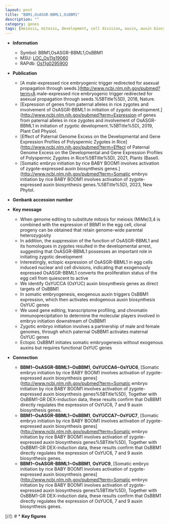 ```yaml
---
layout: post
title: "BBM1,OsASGR-BBML1,OsBBM1"
description: ""
category: genes
tags: [meiosis, mitosis, development, cell division, auxin, auxin biosynthesis, embryo, somatic embryogenesis]
---
```


* **Information**  
    + Symbol: BBM1,OsASGR-BBML1,OsBBM1  
    + MSU: [LOC_Os11g19060](http://rice.uga.edu/cgi-bin/ORF_infopage.cgi?orf=LOC_Os11g19060)  
    + RAPdb: [Os11g0295900](https://rapdb.dna.affrc.go.jp/locus/?name=Os11g0295900)  

* **Publication**  
    + [A male-expressed rice embryogenic trigger redirected for asexual propagation through seeds.](http://www.ncbi.nlm.nih.gov/pubmed?term=A male-expressed rice embryogenic trigger redirected for asexual propagation through seeds.%5BTitle%5D), 2018, Nature.
    + [Expression of genes from paternal alleles in rice zygotes and involvement of OsASGR-BBML1 in initiation of zygotic development.](http://www.ncbi.nlm.nih.gov/pubmed?term=Expression of genes from paternal alleles in rice zygotes and involvement of OsASGR-BBML1 in initiation of zygotic development.%5BTitle%5D), 2019, Plant Cell Physiol.
    + [Effect of Paternal Genome Excess on the Developmental and Gene Expression Profiles of Polyspermic Zygotes in Rice](http://www.ncbi.nlm.nih.gov/pubmed?term=Effect of Paternal Genome Excess on the Developmental and Gene Expression Profiles of Polyspermic Zygotes in Rice%5BTitle%5D), 2021, Plants (Basel).
    + [Somatic embryo initiation by rice BABY BOOM1 involves activation of zygote-expressed auxin biosynthesis genes.](http://www.ncbi.nlm.nih.gov/pubmed?term=Somatic embryo initiation by rice BABY BOOM1 involves activation of zygote-expressed auxin biosynthesis genes.%5BTitle%5D), 2023, New Phytol.

* **Genbank accession number**  

* **Key message**  
    + When genome editing to substitute mitosis for meiosis (MiMe)3,4 is combined with the expression of BBM1 in the egg cell, clonal progeny can be obtained that retain genome-wide parental heterozygosity
    + In addition, the suppression of the function of OsASGR-BBML1 and its homologues in zygotes resulted in the developmental arrest, suggesting that OsASGR-BBML1 possesses an important role in initiating zygotic development
    + Interestingly, ectopic expression of OsASGR-BBML1 in egg cells induced nuclear and cell divisions, indicating that exogenously expressed OsASGR-BBML1 converts the proliferation status of the egg cell from quiescent to active
    + We identify OsYUCCA (OsYUC) auxin biosynthesis genes as direct targets of OsBBM1
    + In somatic embryogenesis, exogenous auxin triggers OsBBM1 expression, which then activates endogenous auxin biosynthesis OsYUC genes
    + We used gene editing, transcriptome profiling, and chromatin immunoprecipitation to determine the molecular players involved in embryo initiation downstream of OsBBM1
    + Zygotic embryo initiation involves a partnership of male and female genomes, through which paternal OsBBM1 activates maternal OsYUC genes
    + Ectopic OsBBM1 initiates somatic embryogenesis without exogenous auxins but requires functional OsYUC genes

* **Connection**  
    + __BBM1~OsASGR-BBML1~OsBBM1__, __OsYUCCA6~OsYUC6__, [Somatic embryo initiation by rice BABY BOOM1 involves activation of zygote-expressed auxin biosynthesis genes](http://www.ncbi.nlm.nih.gov/pubmed?term=Somatic embryo initiation by rice BABY BOOM1 involves activation of zygote-expressed auxin biosynthesis genes%5BTitle%5D), Together with OsBBM1-GR DEX-induction data, these results confirm that OsBBM1 directly regulates the expression of OsYUC6, 7 and 9 auxin biosynthesis genes.
    + __BBM1~OsASGR-BBML1~OsBBM1__, __OsYUCCA7~OsYUC7__, [Somatic embryo initiation by rice BABY BOOM1 involves activation of zygote-expressed auxin biosynthesis genes](http://www.ncbi.nlm.nih.gov/pubmed?term=Somatic embryo initiation by rice BABY BOOM1 involves activation of zygote-expressed auxin biosynthesis genes%5BTitle%5D), Together with OsBBM1-GR DEX-induction data, these results confirm that OsBBM1 directly regulates the expression of OsYUC6, 7 and 9 auxin biosynthesis genes.
    + __BBM1~OsASGR-BBML1~OsBBM1__, __OsYUC9__, [Somatic embryo initiation by rice BABY BOOM1 involves activation of zygote-expressed auxin biosynthesis genes](http://www.ncbi.nlm.nih.gov/pubmed?term=Somatic embryo initiation by rice BABY BOOM1 involves activation of zygote-expressed auxin biosynthesis genes%5BTitle%5D), Together with OsBBM1-GR DEX-induction data, these results confirm that OsBBM1 directly regulates the expression of OsYUC6, 7 and 9 auxin biosynthesis genes.

[//]: # * **Key figures**  


